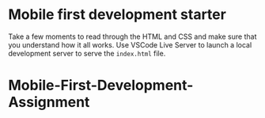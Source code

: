 # Mobile first development starter

Take a few moments to read through the HTML and CSS and make sure that you understand how it all works. Use VSCode Live Server to launch a local development server to serve the `index.html` file.
# Mobile-First-Development-Assignment
